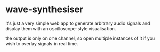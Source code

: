 
# wave-synthesiser

it's just a very simple web app to generate arbitrary audio signals and display them with an oscilloscope-style visualisation.

the output is only on one channel, so open multiple instances of it if you wish to overlay signals in real time.

